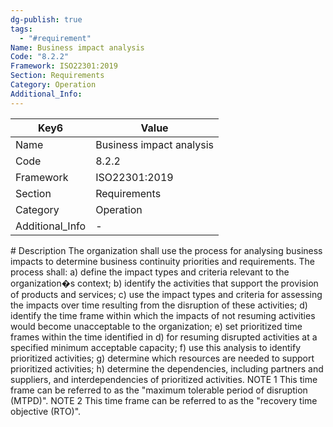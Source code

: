 ```yaml
---
dg-publish: true
tags:
  - "#requirement"
Name: Business impact analysis
Code: "8.2.2"
Framework: ISO22301:2019
Section: Requirements
Category: Operation
Additional_Info: 
---
```


<div><table class="dataview table-view-table"><thead class="table-view-thead"><tr class="table-view-tr-header"><th class="table-view-th"><span>Key</span><span class="dataview small-text">6</span></th><th class="table-view-th"><span>Value</span></th></tr></thead><tbody class="table-view-tbody"><tr><td><span>Name</span></td><td><span>Business impact analysis</span></td></tr><tr><td><span>Code</span></td><td><span>8.2.2</span></td></tr><tr><td><span>Framework</span></td><td><span>ISO22301:2019</span></td></tr><tr><td><span>Section</span></td><td><span>Requirements</span></td></tr><tr><td><span>Category</span></td><td><span>Operation</span></td></tr><tr><td><span>Additional_Info</span></td><td><span>-</span></td></tr></tbody></table></div>
# Description
The organization shall use the process for analysing business impacts to determine business continuity priorities and requirements. The process shall: a) define the impact types and criteria relevant to the organization�s context; b) identify the activities that support the provision of products and services; c) use the impact types and criteria for assessing the impacts over time resulting from the disruption of these activities; d) identify the time frame within which the impacts of not resuming activities would become unacceptable to the organization; e) set prioritized time frames within the time identified in d) for resuming disrupted activities at a specified minimum acceptable capacity; f) use this analysis to identify prioritized activities; g) determine which resources are needed to support prioritized activities; h) determine the dependencies, including partners and suppliers, and interdependencies of prioritized activities. NOTE 1 This time frame can be referred to as the "maximum tolerable period of disruption (MTPD)". NOTE 2 This time frame can be referred to as the "recovery time objective (RTO)".
